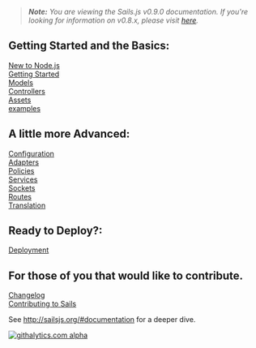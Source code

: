 > _**Note:** You are viewing the Sails.js v0.9.0 documentation.  If you're looking for information on v0.8.x, please visit [here](http://08x.sailsjs.org)._

<!--
Building Your Own Adapters
Controllers
Database Support
examples
Guide: Login Example
Guide: Passport auth example
Guide: Sockets
Home
Models
Policies
Routes
Services
Views
What Is Sails
-->
## Getting Started and the Basics:

[New to Node.js](/new-to-nodejs.md)  
[Getting Started](/getting-started.md)  
[Models](/models.md)  
[Controllers](/controllers.md)  
[Assets](/assets.md)  
[examples](/examples.md)  

## A little more Advanced:

[Configuration](/configuration.md)  
[Adapters](/adapters.md)  
[Policies](/policies.md)  
[Services](/services.md)  
[Sockets](/sockets.md)  
[Routes](/routes.md)  
[Translation](/translation.md)

## Ready to Deploy?:

[Deployment](/deployment.md)  

## For those of you that would like to contribute.

[Changelog](/changelog.md)  
[Contributing to Sails](/Contributing-to-Sails.md)  

See http://sailsjs.org/#documentation for a deeper dive.

[![githalytics.com alpha](https://cruel-carlota.pagodabox.com/8acf2fc2ca0aca8a3018e355ad776ed7 "githalytics.com")](http://githalytics.com/balderdashy/sails/wiki/home)
